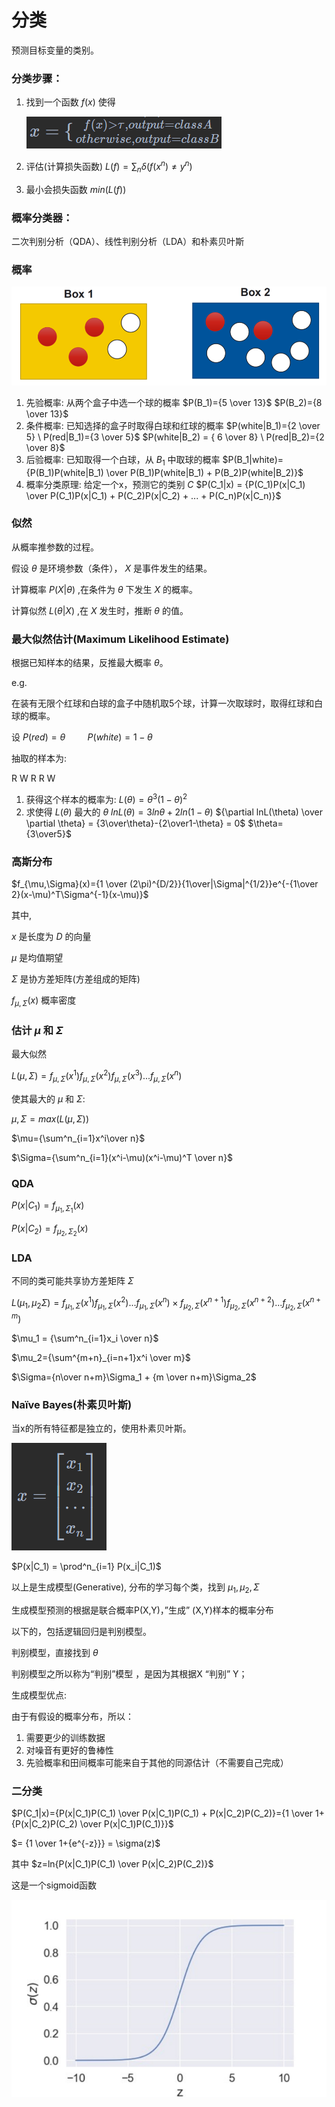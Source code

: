 # 分类

预测目标变量的类别。

### 分类步骤：

1. 找到一个函数 $f(x)$ 使得

   ![image.png](./assets/1673916539349-image.png)
2. 评估(计算损失函数)
   $L(f)=\sum_n \delta(f(x^n) \neq y^n)$
3. 最小会损失函数
   $min(L(f))$

### 概率分类器：

二次判别分析（QDA）、线性判别分析（LDA）和朴素贝叶斯

### 概率

![image.png](./assets/image.png)

1. 先验概率: 从两个盒子中选一个球的概率
   $P(B_1)={5 \over 13}$
   $P(B_2)={8 \over 13}$
2. 条件概率: 已知选择的盒子时取得白球和红球的概率
   $P(white|B_1)={2 \over 5} \ P(red|B_1)={3 \over 5}$
   $P(white|B_2) = { 6 \over 8} \ P(red|B_2)={2 \over 8}$
3. 后验概率: 已知取得一个白球，从 $B_1$ 中取球的概率
   $P(B_1|white)={P(B_1)P(white|B_1) \over P(B_1)P(white|B_1) + P(B_2)P(white|B_2)}$
4. 概率分类原理: 给定一个x，预测它的类别 $C$
   $P(C_1|x) = {P(C_1)P(x|C_1) \over P(C_1)P(x|C_1) + P(C_2)P(x|C_2) + ... + P(C_n)P(x|C_n)}$

### 似然

从概率推参数的过程。

假设 $\theta$ 是环境参数（条件）， $X$ 是事件发生的结果。

计算概率 $P(X|\theta)$ ,在条件为 $\theta$ 下发生 $X$ 的概率。

计算似然 $L(\theta|X)$ ,在 $X$ 发生时，推断 $\theta$ 的值。

### 最大似然估计(Maximum Likelihood Estimate)

根据已知样本的结果，反推最大概率 $\theta$。

e.g.

在装有无限个红球和白球的盒子中随机取5个球，计算一次取球时，取得红球和白球的概率。

设 $P(red)=\theta \ \ \ \ \ \ \ \ \ P(white)=1-\theta$

抽取的样本为:

R W R R W

1. 获得这个样本的概率为: $L(\theta)=\theta^3(1-\theta)^2$
2. 求使得 $L(\theta)$ 最大的 $\theta$
   $ln L(\theta) =3ln\theta+2ln(1-\theta)$
   ${\partial lnL(\theta) \over \partial \theta} = {3\over\theta}-{2\over1-\theta} = 0$
   $\theta={3\over5}$

### 高斯分布

$f_{\mu,\Sigma}(x)={1 \over (2\pi)^{D/2}}{1\over|\Sigma|^{1/2}}e^{-{1\over 2}(x-\mu)^T\Sigma^{-1}(x-\mu)}$

其中,

$x$ 是长度为 $D$ 的向量

$\mu$ 是均值期望

$\Sigma$ 是协方差矩阵(方差组成的矩阵)

$f_{\mu,\Sigma}(x)$ 概率密度

### 估计 $\mu$ 和 $\Sigma$

最大似然

$L(\mu,\Sigma)=f_{\mu,\Sigma}(x^1)f_{\mu,\Sigma}(x^2)f_{\mu,\Sigma}(x^3)...f_{\mu,\Sigma}(x^n)$

使其最大的 $\mu$ 和 $\Sigma$:

$\mu,\Sigma=max(L(\mu,\Sigma))$

$\mu={\sum^n_{i=1}x^i\over n}$

$\Sigma={\sum^n_{i=1}(x^i-\mu)(x^i-\mu)^T \over n}$

### QDA

$P(x| C_1)=f_{\mu_1,\Sigma_1}(x)$

$P(x|C_2)=f_{\mu_2,\Sigma_2}(x)$

### LDA

不同的类可能共享协方差矩阵 $Σ$

$L(\mu_1,\mu_2\Sigma)=f_{\mu_1,\Sigma}(x^1)f_{\mu_1,\Sigma}(x^2)...f_{\mu_1,\Sigma}(x^n) \times f_{\mu_2,\Sigma}(x^{n+1})f_{\mu_2,\Sigma}(x^{n+2})...f_{\mu_2,\Sigma}(x^{n+m})$

$\mu_1 = {\sum^n_{i=1}x_i \over n}$

$\mu_2={\sum^{m+n}_{i=n+1}x^i \over m}$

$\Sigma={n\over n+m}\Sigma_1 + {m \over n+m}\Sigma_2$

### Naïve Bayes(朴素贝叶斯)

当x的所有特征都是独立的，使用朴素贝叶斯。

![image.png](./assets/1673637220767-image.png)

$P(x|C_1) = \prod^n_{i=1} P(x_i|C_1)$

以上是生成模型(Generative), 分布的学习每个类，找到 $\mu_1,\mu_2,\Sigma$

生成模型预测的根据是联合概率P(X,Y)，”生成” (X,Y)样本的概率分布

以下的，包括逻辑回归是判别模型。

判别模型，直接找到 $\theta$

判别模型之所以称为“判别”模型 ，是因为其根据X “判别” Y；

生成模型优点:

由于有假设的概率分布，所以：

1. 需要更少的训练数据
2. 对噪音有更好的鲁棒性
3. 先验概率和田间概率可能来自于其他的同源估计（不需要自己完成）

### 二分类

$P(C_1|x)={P(x|C_1)P(C_1) \over P(x|C_1)P(C_1) + P(x|C_2)P(C_2)}={1 \over 1+{P(x|C_2)P(C_2) \over P(x|C_1)P(C_1)}}$

$= {1 \over 1+{e^{-z}}} = \sigma(z)$

其中 $z=ln{P(x|C_1)P(C_1) \over P(x|C_2)P(C_2)}$

这是一个sigmoid函数

![image.png](./assets/1673880027067-image.png)
